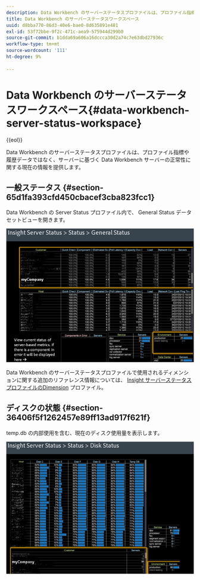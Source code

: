 ```yaml
---
description: Data Workbench のサーバーステータスプロファイルは、プロファイル指標や履歴データではなく、サーバーに基づく Data Workbench サーバーの正常性に関する現在の情報を提供します。
title: Data Workbench のサーバーステータスワークスペース
uuid: d8bba770-86d3-40e6-bae0-8d635891e481
exl-id: 53f72bbe-9f2c-471c-aea9-575944d299b0
source-git-commit: b1dda69a606a16dccca30d2a74c7e63dbd27936c
workflow-type: tm+mt
source-wordcount: '111'
ht-degree: 9%

---
```


# Data Workbench のサーバーステータスワークスペース{#data-workbench-server-status-workspace}

{{eol}}

Data Workbench のサーバーステータスプロファイルは、プロファイル指標や履歴データではなく、サーバーに基づく Data Workbench サーバーの正常性に関する現在の情報を提供します。

## 一般ステータス {#section-65d1fa393cfd450cbacef3cba823fcc1}

Data Workbench の Server Status プロファイル内で、 General Status データセットビューを開きます。

![](assets/Managing_Server_Status.png)

Data Workbench のサーバーステータスプロファイルで使用されるディメンションに関する追加のリファレンス情報については、 [Insight サーバーステータスプロファイルのDimension](../../../home/monitoring-installation/monitoring-appendix/monitoring-servers-profile.md#concept-8cbeb91e99bc42e2b52b22d551423f8a) プロファイル。

## ディスクの状態 {#section-36406f5f1262457e89ff13ad917f621f}

temp.db の内部使用を含む、現在のディスク使用量を表示します。

![](assets/Managing_Server_DiskStatus.png)
